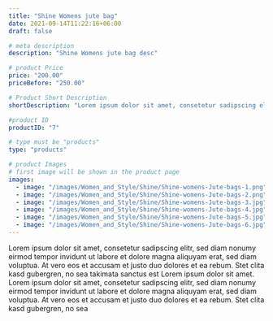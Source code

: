 ```yaml
---
title: "Shine Womens jute bag"
date: 2021-09-14T11:22:16+06:00
draft: false

# meta description
description: "Shine Womens jute bag desc"

# product Price
price: "200.00"
priceBefore: "250.00"

# Product Short Description
shortDescription: "Lorem ipsum dolor sit amet, consetetur sadipscing elitr, sed diam nonumy eirmod tempor invidunt ut"

#product ID
productID: "7"

# type must be "products"
type: "products"

# product Images
# first image will be shown in the product page
images:
  - image: "/images/Women_and_Style/Shine/Shine-womens-Jute-bags-1.png"
  - image: "/images/Women_and_Style/Shine/Shine-womens-Jute-bags-2.png"
  - image: "/images/Women_and_Style/Shine/Shine-womens-Jute-bags-3.jpg"
  - image: "/images/Women_and_Style/Shine/Shine-womens-Jute-bags-4.jpg"
  - image: "/images/Women_and_Style/Shine/Shine-womens-Jute-bags-5.jpg"
  - image: "/images/Women_and_Style/Shine/Shine-womens-Jute-bags-6.jpg"
---
```


Lorem ipsum dolor sit amet, consetetur sadipscing elitr, sed diam nonumy eirmod tempor invidunt ut labore et dolore magna aliquyam erat, sed diam voluptua. At vero eos et accusam et justo duo dolores et ea rebum. Stet clita kasd gubergren, no sea takimata sanctus est Lorem ipsum dolor sit amet. Lorem ipsum dolor sit amet, consetetur sadipscing elitr, sed diam nonumy eirmod tempor invidunt ut labore et dolore magna aliquyam erat, sed diam voluptua. At vero eos et accusam et justo duo dolores et ea rebum. Stet clita kasd gubergren, no sea
